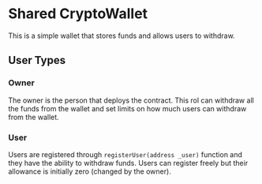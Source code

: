# Shared CryptoWallet

This is a simple wallet that stores funds and allows users to withdraw.

## User Types

### Owner
The owner is the person that deploys the contract. This rol can withdraw all the funds from the wallet and set limits on how much users can withdraw from the wallet.

### User
Users are registered through `registerUser(address _user)` function and they have the ability to withdraw funds. Users can register freely but their allowance is initially zero (changed by the owner).

